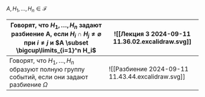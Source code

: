 
$A,H_1, \dots,H_n \in \mathcal{F}$

| Говорят, что $H_1,\dots,H_n$ задают разбиение A, если $H_i \cap H_j \ne \varnothing$ при $i \ne j$ и $A \subset \bigcup\limits_{i=1}^n H_i$ | ![[Лекция 3 2024-09-11 11.36.02.excalidraw.svg]]  |
| ------------------------------------------------------------------------------------------------------------------------------------------- | ------------------------------------------------- |
| Говорят, что $H_1,\dots,H_n$ образуют полную группу событий, если они задают разбиение $\Omega$                                             | ![[Разбиение 2024-09-11 11.43.44.excalidraw.svg]] |
